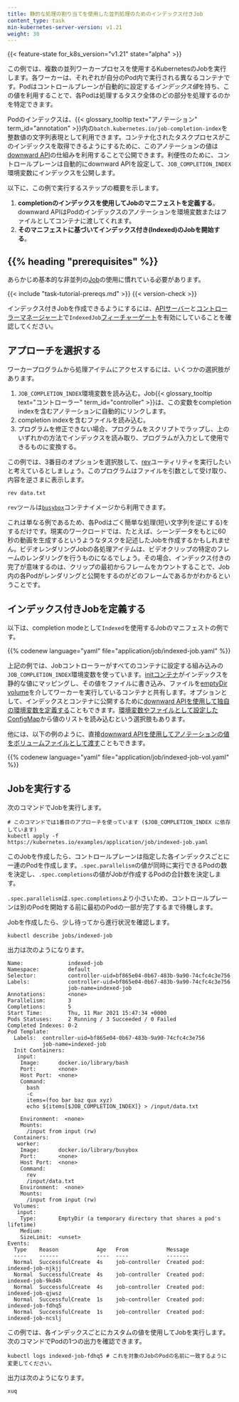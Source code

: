 ```yaml
---
title: 静的な処理の割り当てを使用した並列処理のためのインデックス付きJob
content_type: task
min-kubernetes-server-version: v1.21
weight: 30
---
```


{{< feature-state for_k8s_version="v1.21" state="alpha" >}}

<!-- overview -->

この例では、複数の並列ワーカープロセスを使用するKubernetesのJobを実行します。各ワーカーは、それぞれが自分のPod内で実行される異なるコンテナです。Podはコントロールプレーンが自動的に設定する*インデックス値*を持ち、この値を利用することで、各Podは処理するタスク全体のどの部分を処理するのかを特定できます。

Podのインデックスは、{{< glossary_tooltip text="アノテーション" term_id="annotation" >}}内の`batch.kubernetes.io/job-completion-index`を整数値の文字列表現として利用できます。コンテナ化されたタスクプロセスがこのインデックスを取得できるようにするために、このアノテーションの値は[downward API](/docs/tasks/inject-data-application/downward-api-volume-expose-pod-information/#the-downward-api)の仕組みを利用することで公開できます。利便性のために、コントロールプレーンは自動的にdownward APIを設定して、`JOB_COMPLETION_INDEX`環境変数にインデックスを公開します。

以下に、この例で実行するステップの概要を示します。

1. **completionのインデックスを使用してJobのマニフェストを定義する**。downward APIはPodのインデックスのアノテーションを環境変数またはファイルとしてコンテナに渡してくれます。
2. **そのマニフェストに基づいてインデックス付き(Indexed)のJobを開始する**。

## {{% heading "prerequisites" %}}

あらかじめ基本的な非並列の[Job](/ja/docs/concepts/workloads/controllers/job/)の使用に慣れている必要があります。

{{< include "task-tutorial-prereqs.md" >}} {{< version-check >}}

インデックス付きJobを作成できるようにするには、[APIサーバー](/docs/reference/command-line-tools-reference/kube-apiserver/)と[コントローラーマネージャー](/docs/reference/command-line-tools-reference/kube-controller-manager/)上で`IndexedJob`[フィーチャーゲート](/ja/docs/reference/command-line-tools-reference/feature-gates/)を有効にしていることを確認してください。

<!-- steps -->

## アプローチを選択する

ワーカープログラムから処理アイテムにアクセスするには、いくつかの選択肢があります。

1. `JOB_COMPLETION_INDEX`環境変数を読み込む。Job{{< glossary_tooltip text="コントローラー" term_id="controller" >}}は、この変数をcompletion indexを含むアノテーションに自動的にリンクします。
1. completion indexを含むファイルを読み込む。
1. プログラムを修正できない場合、プログラムをスクリプトでラップし、上のいずれかの方法でインデックスを読み取り、プログラムが入力として使用できるものに変換する。

この例では、3番目のオプションを選択肢して、[rev](https://man7.org/linux/man-pages/man1/rev.1.html)ユーティリティを実行したいと考えているとしましょう。このプログラムはファイルを引数として受け取り、内容を逆さまに表示します。

```shell
rev data.txt
```

`rev`ツールは[`busybox`](https://hub.docker.com/_/busybox)コンテナイメージから利用できます。

これは単なる例であるため、各Podはごく簡単な処理(短い文字列を逆にする)をするだけです。現実のワークロードでは、たとえば、シーンデータをもとに60秒の動画を生成するというようなタスクを記述したJobを作成するかもしれません。ビデオレンダリングJobの各処理アイテムは、ビデオクリップの特定のフレームのレンダリングを行うものになるでしょう。その場合、インデックス付きの完了が意味するのは、クリップの最初からフレームをカウントすることで、Job内の各Podがレンダリングと公開をするのがどのフレームであるかがわかるということです。

## インデックス付きJobを定義する

以下は、completion modeとして`Indexed`を使用するJobのマニフェストの例です。

{{% codenew language="yaml" file="application/job/indexed-job.yaml" %}}

上記の例では、Jobコントローラーがすべてのコンテナに設定する組み込みの`JOB_COMPLETION_INDEX`環境変数を使っています。[initコンテナ](/ja/docs/concepts/workloads/pods/init-containers/)がインデックスを静的な値にマッピングし、その値をファイルに書き込み、ファイルを[emptyDir volume](/ja/docs/concepts/storage/volumes/#emptydir)を介してワーカーを実行しているコンテナと共有します。オプションとして、インデックスとコンテナに公開するために[downward APIを使用して独自の環境変数を定義する](/ja/docs/tasks/inject-data-application/environment-variable-expose-pod-information/)こともできます。[環境変数やファイルとして設定したConfigMap](/ja/docs/tasks/configure-pod-container/configure-pod-configmap/)から値のリストを読み込むという選択肢もあります。

他には、以下の例のように、直接[downward APIを使用してアノテーションの値をボリュームファイルとして渡す](/docs/tasks/inject-data-application/downward-api-volume-expose-pod-information/#store-pod-fields)こともできます。

{{% codenew language="yaml" file="application/job/indexed-job-vol.yaml" %}}

## Jobを実行する

次のコマンドでJobを実行します。

```shell
# このコマンドでは1番目のアプローチを使っています ($JOB_COMPLETION_INDEX に依存しています)
kubectl apply -f https://kubernetes.io/examples/application/job/indexed-job.yaml
```

このJobを作成したら、コントロールプレーンは指定した各インデックスごとに一連のPodを作成します。`.spec.parallelism`の値が同時に実行できるPodの数を決定し、`.spec.completions`の値がJobが作成するPodの合計数を決定します。

`.spec.parallelism`は`.spec.completions`より小さいため、コントロールプレーンは別のPodを開始する前に最初のPodの一部が完了するまで待機します。

Jobを作成したら、少し待ってから進行状況を確認します。

```shell
kubectl describe jobs/indexed-job
```

出力は次のようになります。

```
Name:              indexed-job
Namespace:         default
Selector:          controller-uid=bf865e04-0b67-483b-9a90-74cfc4c3e756
Labels:            controller-uid=bf865e04-0b67-483b-9a90-74cfc4c3e756
                   job-name=indexed-job
Annotations:       <none>
Parallelism:       3
Completions:       5
Start Time:        Thu, 11 Mar 2021 15:47:34 +0000
Pods Statuses:     2 Running / 3 Succeeded / 0 Failed
Completed Indexes: 0-2
Pod Template:
  Labels:  controller-uid=bf865e04-0b67-483b-9a90-74cfc4c3e756
           job-name=indexed-job
  Init Containers:
   input:
    Image:      docker.io/library/bash
    Port:       <none>
    Host Port:  <none>
    Command:
      bash
      -c
      items=(foo bar baz qux xyz)
      echo ${items[$JOB_COMPLETION_INDEX]} > /input/data.txt

    Environment:  <none>
    Mounts:
      /input from input (rw)
  Containers:
   worker:
    Image:      docker.io/library/busybox
    Port:       <none>
    Host Port:  <none>
    Command:
      rev
      /input/data.txt
    Environment:  <none>
    Mounts:
      /input from input (rw)
  Volumes:
   input:
    Type:       EmptyDir (a temporary directory that shares a pod's lifetime)
    Medium:
    SizeLimit:  <unset>
Events:
  Type    Reason            Age   From            Message
  ----    ------            ----  ----            -------
  Normal  SuccessfulCreate  4s    job-controller  Created pod: indexed-job-njkjj
  Normal  SuccessfulCreate  4s    job-controller  Created pod: indexed-job-9kd4h
  Normal  SuccessfulCreate  4s    job-controller  Created pod: indexed-job-qjwsz
  Normal  SuccessfulCreate  1s    job-controller  Created pod: indexed-job-fdhq5
  Normal  SuccessfulCreate  1s    job-controller  Created pod: indexed-job-ncslj
```

この例では、各インデックスごとにカスタムの値を使用してJobを実行します。次のコマンドでPodの1つの出力を確認できます。

```shell
kubectl logs indexed-job-fdhq5 # これを対象のJobのPodの名前に一致するように変更してください。
```

出力は次のようになります。

```
xuq
```
